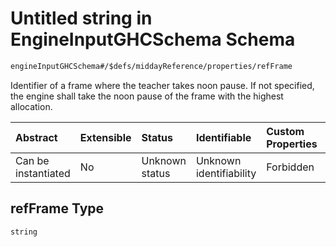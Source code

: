 # Untitled string in EngineInputGHCSchema Schema

```txt
engineInputGHCSchema#/$defs/middayReference/properties/refFrame
```

Identifier of a frame where the teacher takes noon pause. If not specified, the engine shall take the noon pause of the frame with the highest allocation.

| Abstract            | Extensible | Status         | Identifiable            | Custom Properties | Additional Properties | Access Restrictions | Defined In                                                        |
| :------------------ | :--------- | :------------- | :---------------------- | :---------------- | :-------------------- | :------------------ | :---------------------------------------------------------------- |
| Can be instantiated | No         | Unknown status | Unknown identifiability | Forbidden         | Allowed               | none                | [ghc.schema.json*](../out/ghc.schema.json "open original schema") |

## refFrame Type

`string`
